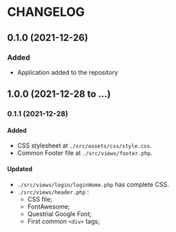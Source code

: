 # CHANGELOG

## 0.1.0 (2021-12-26)

### Added

- Application added to the repository

## 1.0.0 (2021-12-28 to ...)

### 0.1.1 (2021-12-28)

#### Added

- CSS stylesheet at `./src/assets/css/style.css`.
- Common Footer file at `./src/views/footer.php`.

#### Updated

- `./src/views/login/loginHome.php` has complete CSS.
- `./src/views/header.php` :
  - CSS file;
  - FontAwesome;
  - Questrial Google Font;
  - First common ```<div>``` tags;